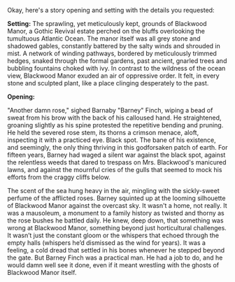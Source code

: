 Okay, here's a story opening and setting with the details you requested:

**Setting:** The sprawling, yet meticulously kept, grounds of Blackwood Manor, a Gothic Revival estate perched on the bluffs overlooking the tumultuous Atlantic Ocean.  The manor itself was all grey stone and shadowed gables, constantly battered by the salty winds and shrouded in mist. A network of winding pathways, bordered by meticulously trimmed hedges, snaked through the formal gardens, past ancient, gnarled trees and bubbling fountains choked with ivy. In contrast to the wildness of the ocean view, Blackwood Manor exuded an air of oppressive order.  It felt, in every stone and sculpted plant, like a place clinging desperately to the past.

**Opening:**

"Another damn rose," sighed Barnaby "Barney" Finch, wiping a bead of sweat from his brow with the back of his calloused hand. He straightened, groaning slightly as his spine protested the repetitive bending and pruning.  He held the severed rose stem, its thorns a crimson menace, aloft, inspecting it with a practiced eye.  Black spot.  The bane of his existence, and seemingly, the only thing thriving in this godforsaken patch of earth. For fifteen years, Barney had waged a silent war against the black spot, against the relentless weeds that dared to trespass on Mrs. Blackwood's manicured lawns, and against the mournful cries of the gulls that seemed to mock his efforts from the craggy cliffs below.

The scent of the sea hung heavy in the air, mingling with the sickly-sweet perfume of the afflicted roses. Barney squinted up at the looming silhouette of Blackwood Manor against the overcast sky.  It wasn't a home, not really. It was a mausoleum, a monument to a family history as twisted and thorny as the rose bushes he battled daily. He knew, deep down, that something was wrong at Blackwood Manor, something beyond just horticultural challenges.  It wasn’t just the constant gloom or the whispers that echoed through the empty halls (whispers he’d dismissed as the wind for years).  It was a feeling, a cold dread that settled in his bones whenever he stepped beyond the gate. But Barney Finch was a practical man. He had a job to do, and he would damn well see it done, even if it meant wrestling with the ghosts of Blackwood Manor itself.
